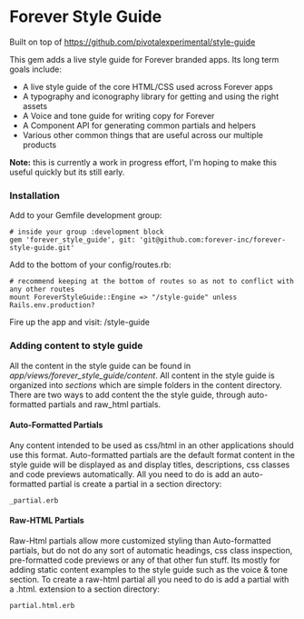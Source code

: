 # Forever Style Guide

Built on top of https://github.com/pivotalexperimental/style-guide

This gem adds a live style guide for Forever branded apps.  Its long term goals include:
* A live style guide of the core HTML/CSS used across Forever apps
* A typography and iconography library for getting and using the right assets
* A Voice and tone guide for writing copy for Forever
* A Component API for generating common partials and helpers
* Various other common things that are useful across our multiple products

**Note:** this is currently a work in progress effort, I'm hoping to make this useful quickly but its still early.

### Installation

Add to your Gemfile development group:
```
# inside your group :development block
gem 'forever_style_guide', git: 'git@github.com:forever-inc/forever-style-guide.git'

```

Add to the bottom of your config/routes.rb:
```
# recommend keeping at the bottom of routes so as not to conflict with any other routes
mount ForeverStyleGuide::Engine => "/style-guide" unless Rails.env.production?
```

Fire up the app and visit: <app url>/style-guide

### Adding content to style guide

All the content in the style guide can be found in *app/views/forever_style_guide/content*.  All content in the style guide is organized into *sections* which are simple folders in the content directory.  There are two ways to add content the the style guide, through auto-formatted partials and raw_html partials.

#### Auto-Formatted Partials

Any content intended to be used as css/html in an other applications should use this format.  Auto-formatted partials are the default format content in the style guide will be displayed as and display titles, descriptions, css classes and code previews automatically.
All you need to do is add an auto-formatted partial is create a partial in a section directory:
```
_partial.erb
```


#### Raw-HTML Partials
Raw-Html partials allow more customized styling than Auto-formatted partials, but do not do any sort of automatic headings, css class inspection, pre-formatted code previews or any of that other fun stuff.  Its mostly for adding static content examples to the style guide such as the voice & tone section.
To create a raw-html partial all you need to do is add a partial with a .html. extension to a section directory:
```
partial.html.erb
```

